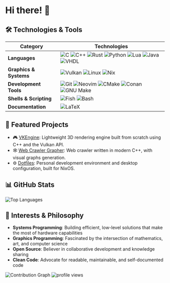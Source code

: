 # Hi there! 👋

<!--
 programmer passionate about building efficient, low-level solutions and exploring the intersection of art and code.
-->

## 🛠️ Technologies & Tools

| Category | Technologies |
|----------|-------------|
| **Languages** | ![C](https://img.shields.io/badge/C-555555?style=flat&logo=c&logoColor=white) ![C++](https://img.shields.io/badge/C%2B%2B-00599C?style=flat&logo=c%2B%2B&logoColor=white) ![Rust](https://img.shields.io/badge/Rust-000000?style=flat&logo=rust&logoColor=white) ![Python](https://img.shields.io/badge/Python-3776AB?logo=python&logoColor=fff) ![Lua](https://img.shields.io/badge/Lua-000080?style=flat&logo=lua&logoColor=white) ![Java](https://img.shields.io/badge/Java-%23ED8B00.svg?logo=openjdk&logoColor=white) ![VHDL](https://img.shields.io/badge/VHDL-9400D3?style=flat) |
| **Graphics & Systems** | ![Vulkan](https://img.shields.io/badge/Vulkan-AC162C?style=flat&logo=vulkan&logoColor=white) ![Linux](https://img.shields.io/badge/Linux-FCC624?style=flat&logo=linux&logoColor=black) ![Nix](https://img.shields.io/badge/Nix-5277C3?style=flat&logo=nixos&logoColor=white) |
| **Development Tools** | ![Git](https://img.shields.io/badge/Git-F05032?logo=git&logoColor=fff) ![Neovim](https://img.shields.io/badge/Neovim-57A143?logo=neovim&logoColor=fff) ![CMake](https://img.shields.io/badge/CMake-064F8C?style=flat&logo=cmake&logoColor=white) ![Conan](https://img.shields.io/badge/Conan-394C59?style=flat&logo=conan&logoColor=white) ![GNU Make](https://img.shields.io/badge/Makefile-777777?style=flat) |
| **Shells & Scripting** | ![Fish](https://img.shields.io/badge/shell-fish-3EDC81?logo=fish&logoColor=white) ![Bash](https://img.shields.io/badge/Bash-4EAA25?logo=gnubash&logoColor=fff) |
| **Documentation** | ![LaTeX](https://img.shields.io/badge/LaTeX-008080?style=flat&logo=latex&logoColor=white) |

## 🎯 Featured Projects

- 🎮 [VKEngine](https://github.com/nynepebbles/vkengine): Lightweight 3D rendering engine built from scratch using C++ and the Vulkan API.
- 🕸️ [Web Crawler Grapher](https://github.com/nynepebbles/crawler): Web crawler written in modern C++, with visual graphs generation.
- ⚙️ [Dotfiles](https://github.com/nynepebbles/dotfiles): Personal development environment and desktop configuration, built for NixOS.

## 📊 GitHub Stats
<!--
![GitHub Stats](https://github-readme-stats.vercel.app/api?username=nynepebbles&show_icons=true&theme=dark&hide_border=true&bg_color=0d1117)
-->
![Top Languages](https://github-readme-stats.vercel.app/api/top-langs/?username=nynepebbles&layout=compact&theme=dark&hide_border=true&bg_color=0d1117)

## 🌟 Interests & Philosophy

- **Systems Programming**: Building efficient, low-level solutions that make the most of hardware capabilities
- **Graphics Programming**: Fascinated by the intersection of mathematics, art, and computer science
- **Open Source**: Believer in collaborative development and knowledge sharing
- **Clean Code**: Advocate for readable, maintainable, and self-documented code

![Contribution Graph](https://github-readme-activity-graph.vercel.app/graph?username=nynepebbles&theme=github-compact&hide_border=true&bg_color=0d1117)
![profile views](https://komarev.com/ghpvc/?username=nynepebbles&style=flat&color=313131&label=views)
